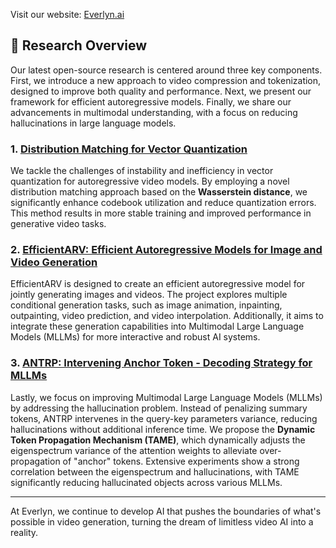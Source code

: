 Visit our website: [Everlyn.ai](https://www.everlyn.ai)

## 🔆 Research Overview

Our latest open-source research is centered around three key components. First, we introduce a new approach to video compression and tokenization, designed to improve both quality and performance. Next, we present our framework for efficient autoregressive models. Finally, we share our advancements in multimodal understanding, with a focus on reducing hallucinations in large language models.

### 1. [Distribution Matching for Vector Quantization](./WassersteinVQ)

We tackle the challenges of instability and inefficiency in vector quantization for autoregressive video models. By employing a novel distribution matching approach based on the **Wasserstein distance**, we significantly enhance codebook utilization and reduce quantization errors. This method results in more stable training and improved performance in generative video tasks.

### 2. [EfficientARV: Efficient Autoregressive Models for Image and Video Generation](./efficientARV-1)

EfficientARV is designed to create an efficient autoregressive model for jointly generating images and videos. The project explores multiple conditional generation tasks, such as image animation, inpainting, outpainting, video prediction, and video interpolation. Additionally, it aims to integrate these generation capabilities into Multimodal Large Language Models (MLLMs) for more interactive and robust AI systems.

### 3. [ANTRP: Intervening Anchor Token - Decoding Strategy for MLLMs](./ANTRP-1)

Lastly, we focus on improving Multimodal Large Language Models (MLLMs) by addressing the hallucination problem. Instead of penalizing summary tokens, ANTRP intervenes in the query-key parameters variance, reducing hallucinations without additional inference time. We propose the **Dynamic Token Propagation Mechanism (TAME)**, which dynamically adjusts the eigenspectrum variance of the attention weights to alleviate over-propagation of "anchor" tokens. Extensive experiments show a strong correlation between the eigenspectrum and hallucinations, with TAME significantly reducing hallucinated objects across various MLLMs.

---

At Everlyn, we continue to develop AI that pushes the boundaries of what's possible in video generation, turning the dream of limitless video AI into a reality.
